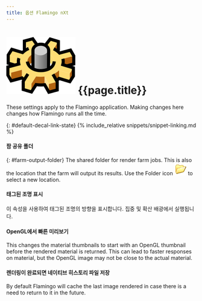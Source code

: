 ```yaml
---
title: 옵션 Flamingo nXt
---
```



# ![images/options.svg](images/options.svg) {{page.title}}
These settings apply to the Flamingo application.  Making changes here changes how Flamingo runs all the time.

{: #default-decal-link-state}
{% include_relative snippets/snippet-linking.md %}

#### 팜 공유 폴더
{: #farm-output-folder}
The shared folder for render farm jobs. This is also the location that the farm will output its results. Use the Folder icon ![images/folderopen32x32.png](images/folderopen32x32.png) to select a new location.

#### 태그된 조명 표시
이 속성을 사용하여 태그된 조명의 방향을 표시합니다. 집중 및 확산 배광에서 실행됩니다.

#### OpenGL에서 빠른 미리보기
This changes the material thumbnails to start with an OpenGL thumbnail before the rendered material is returned.  This can lead to faster responses on material, but the OpenGL image may not be close to the actual material.

#### 렌더링이 완료되면 네이티브 히스토리 파일 저장
By default Flamingo will cache the last image rendered in case there is a need to return to it in the future.
